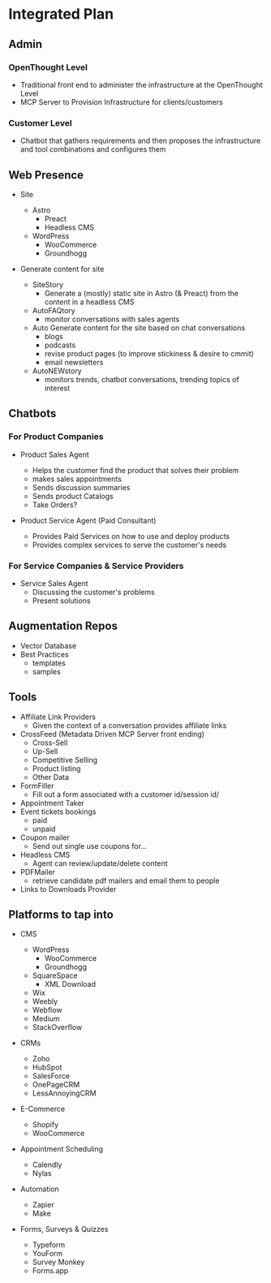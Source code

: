 # Integrated Plan

## Admin

### OpenThought Level
- Traditional front end to administer the infrastructure at the OpenThought Level
- MCP Server to Provision Infrastructure for clients/customers

### Customer Level
- Chatbot that gathers requirements and then proposes the infrastructure and tool combinations and configures them

## Web Presence

- Site
    - Astro 
        - Preact
        - Headless CMS
    - WordPress
        - WooCommerce
        - Groundhogg
 
- Generate content for site
    - SiteStory
        - Generate a (mostly) static site in Astro (& Preact) from the content in a headless CMS
    - AutoFAQtory
        - monitor conversations with sales agents
    - Auto Generate content for the site based on chat conversations
        - blogs
        - podcasts
        - revise product pages (to improve stickiness & desire to cmmit)
        - email newsletters
    - AutoNEWstory
        - monitors trends, chatbot conversations, trending topics of interest

## Chatbots

### For Product Companies

- Product Sales Agent 
    - Helps the customer find the product that solves their problem
    - makes sales appointments
    - Sends discussion summaries
    - Sends product Catalogs
    - Take Orders?

- Product Service Agent (Paid Consultant)
    - Provides Paid Services on how to use and deploy products
    - Provides complex services to serve the customer's needs

### For Service Companies & Service Providers

- Service Sales Agent
    - Discussing the customer's problems
    - Present solutions

## Augmentation Repos
- Vector Database
- Best Practices
    - templates
    - samples

## Tools

- Affiliate Link Providers
    - Given the context of a conversation provides affiliate links
- CrossFeed (Metadata Driven MCP Server front ending)
    - Cross-Sell
    - Up-Sell
    - Competitive Selling
    - Product listing
    - Other Data
- FormFiller
    - Fill out a form associated with a customer id/session id/
- Appointment Taker
- Event tickets bookings
    - paid
    - unpaid
- Coupon mailer
    - Send out single use coupons for...
- Headless CMS
    - Agent can review/update/delete content
- PDFMailer
    - retrieve candidate pdf mailers and email them to people
- Links to Downloads Provider

## Platforms to tap into
- CMS
    - WordPress
        - WooCommerce
        - Groundhogg
    - SquareSpace
        - XML Download
    - Wix
    - Weebly
    - Webflow
    - Medium
    - StackOverflow

- CRMs
    - Zoho
    - HubSpot
    - SalesForce
    - OnePageCRM
    - LessAnnoyingCRM

- E-Commerce
    - Shopify
    - WooCommerce

- Appointment Scheduling
    - Calendly
    - Nylas

- Automation
    - Zapier
    - Make

- Forms, Surveys & Quizzes
    - Typeform
    - YouForm
    - Survey Monkey
    - Forms.app